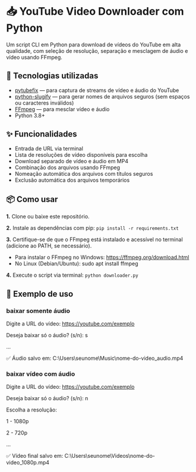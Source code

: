 # 📥 YouTube Video Downloader com Python

Um script CLI em Python para download de vídeos do YouTube em alta qualidade, com seleção de resolução, separação e mesclagem de áudio e vídeo usando FFmpeg.

## 🧰 Tecnologias utilizadas
- [pytubefix](https://github.com/rohit-px/pytubefix) — para captura de streams de vídeo e áudio do YouTube
- [python-slugify](https://github.com/un33k/python-slugify) — para gerar nomes de arquivos seguros (sem espaços ou caracteres inválidos)
- [FFmpeg](https://ffmpeg.org/) — para mesclar vídeo e áudio
- Python 3.8+

## ✨ Funcionalidades
- Entrada de URL via terminal
- Lista de resoluções de vídeo disponíveis para escolha
- Download separado de vídeo e áudio em MP4
- Combinação dos arquivos usando FFmpeg
- Nomeação automática dos arquivos com títulos seguros
- Exclusão automática dos arquivos temporários

## 📦 Como usar

**1.** Clone ou baixe este repositório.

**2.** Instale as dependências com pip: `pip install -r requirements.txt`

**3.** Certifique-se de que o FFmpeg está instalado e acessível no terminal (adicione ao PATH, se necessário).

  - Para instalar o FFmpeg no Windows: https://ffmpeg.org/download.html
  - No Linux (Debian/Ubuntu): sudo apt install ffmpeg

**4.** Execute o script via terminal: `python downloader.py`

## 📸 Exemplo de uso

### baixar somente áudio

Digite a URL do vídeo: https://youtube.com/exemplo

Deseja baixar só o áudio? (s/n): s

...

✅ Áudio salvo em: C:\Users\seunome\Music\nome-do-video_audio.mp4

### baixar vídeo com áudio

Digite a URL do vídeo: https://youtube.com/exemplo

Deseja baixar só o áudio? (s/n): n

Escolha a resolução:

1 - 1080p

2 - 720p

...

✅ Vídeo final salvo em: C:\Users\seunome\Videos\nome-do-video_1080p.mp4
